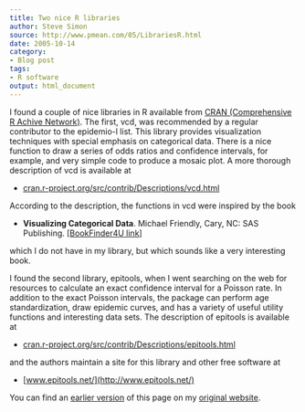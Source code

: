 ```yaml
---
title: Two nice R libraries
author: Steve Simon
source: http://www.pmean.com/05/LibrariesR.html
date: 2005-10-14
category:
- Blog post
tags:
- R software
output: html_document
---
```

I found a couple of nice libraries in R available from [CRAN
(Comprehensive R Achive Network)](http://cran.r-project.org/). The
first, vcd, was recommended by a regular contributor to the epidemio-l
list. This library provides visualization techniques with special
emphasis on categorical data. There is a nice function to draw a series
of odds ratios and confidence intervals, for example, and very simple
code to produce a mosaic plot. A more thorough description of vcd is
available at

-   [cran.r-project.org/src/contrib/Descriptions/vcd.html](http://cran.r-project.org/src/contrib/Descriptions/vcd.html)

According to the description, the functions in vcd were inspired by the
book

-   **Visualizing Categorical Data**. Michael Friendly, Cary, NC: SAS
    Publishing. [\[BookFinder4U
    link\]](http://www.bookfinder4u.com/detail/1580256600.html)

which I do not have in my library, but which sounds like a very
interesting book.

I found the second library, epitools, when I went searching on the web
for resources to calculate an exact confidence interval for a Poisson
rate. In addition to the exact Poisson intervals, the package can
perform age standardization, draw epidemic curves, and has a variety of
useful utility functions and interesting data sets. The description of
epitools is available at

-   [cran.r-project.org/src/contrib/Descriptions/epitools.html](http://cran.r-project.org/src/contrib/Descriptions/epitools.html)

and the authors maintain a site for this library and other free software
at

-   [www.epitools.net/](http://www.epitools.net/)

You can find an [earlier version](http://www.pmean.com/05/LibrariesR.html) of this page on my [original website](http://www.pmean.com/original_site.html).
